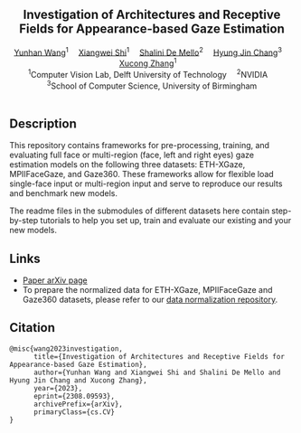 
<div align="center">

<h2>Investigation of Architectures and Receptive Fields for Appearance-based Gaze Estimation</h2>

<div>
    <a href='https://yunhanwang1105.github.io/' target='_blank'>Yunhan Wang</a><sup>1</sup>&emsp;
    <a href='https://x-shi.github.io/' target='_blank'>Xiangwei Shi</a><sup>1</sup>&emsp;
    <a href='https://research.nvidia.com/person/shalini-de-mello' target='_blank'>Shalini De  Mello</a><sup>2</sup>&emsp;
    <a href='https://hyungjinchang.wordpress.com/' target='_blank'>Hyung Jin Chang</a><sup>3</sup>&emsp;
    <a href='https://www.ccmitss.com/zhang' target='_blank'>Xucong Zhang</a><sup>1</sup>&emsp;
</div>

<div>
    <sup>1</sup>Computer Vision Lab, Delft University of Technology&emsp;
    <sup>2</sup>NVIDIA&emsp; <br>
    <sup>3</sup>School of Computer Science, University of Birmingham
</div>

</div>

<br/>

## Description
This repository contains frameworks for pre-processing, training, and evaluating full face or multi-region (face, left and right eyes) gaze estimation models on the following three datasets: ETH-XGaze, MPIIFaceGaze, and Gaze360. These frameworks allow for flexible load single-face input or multi-region input and serve to reproduce our results and benchmark new models.

The readme files in the submodules of different datasets here contain step-by-step tutorials to help you set up, train and evaluate our existing and your new models. 

## Links
- [Paper arXiv page](https://arxiv.org/abs/2308.09593)
- To prepare the normalized data for ETH-XGaze, MPIIFaceGaze and Gaze360 datasets, please refer to our [data normalization repository](https://github.com/X-Shi/Data-Normalization-Gaze-Estimation).

## Citation
```
@misc{wang2023investigation,
      title={Investigation of Architectures and Receptive Fields for Appearance-based Gaze Estimation}, 
      author={Yunhan Wang and Xiangwei Shi and Shalini De Mello and Hyung Jin Chang and Xucong Zhang},
      year={2023},
      eprint={2308.09593},
      archivePrefix={arXiv},
      primaryClass={cs.CV}
}
```
